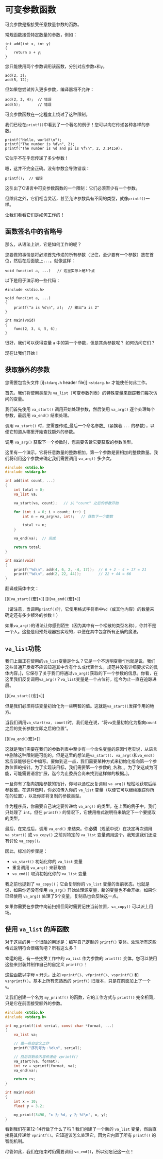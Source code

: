 <!-- C语言指南

# vim: ts=4:sw=4:nosi:et:tw=72
-->

# 可变参数函数

可变参数是指接受任意数量参数的函数。

常规函数接受特定数量的参数，例如：

``` {.c}
int add(int x, int y)
{
    return x + y;
}
```

您只能使用两个参数调用该函数，分别对应参数`x`和`y`。

``` {.c}
add(2, 3);
add(5, 12);
```

但如果您尝试传入更多参数，编译器将不允许：

``` {.c}
add(2, 3, 4);  // 错误
add(5);        // 错误
```

可变参数函数在一定程度上绕过了这种限制。

我们已经在`printf()`中看到了一个著名的例子！您可以向它传递各种各样的参数。

``` {.c}
printf("Hello, world!\n");
printf("The number is %d\n", 2);
printf("The number is %d and pi is %f\n", 2, 3.14159);
```

它似乎不在乎您传递了多少参数！

嗯，这并不完全正确。没有参数会导致错误：

``` {.c}
printf();  // 错误
```

这引出了C语言中可变参数函数的一个限制：它们必须至少有一个参数。

但除此之外，它们相当灵活，甚至允许参数具有不同的类型，就像`printf()`一样。

让我们看看它们是如何工作的！

## 函数签名中的省略号

那么，从语法上讲，它是如何工作的呢？

您要做的事情是将必须首先传递的所有参数（记住，至少要有一个参数）放在首位，然后在后面放上`...`。就像这样：

``` {.c}
void func(int a, ...)   // 这里实际上是3个点
```

以下是用于演示的一些代码：

``` {.c}
#include <stdio.h>

void func(int a, ...)
{
    printf("a is %d\n", a);  // 输出"a is 2"
}

int main(void)
{
    func(2, 3, 4, 5, 6);
}
```

很好，我们可以获得变量 `a` 中的第一个参数，但是其余参数呢？ 如何访问它们？

现在让我们开始！ 

## 获取额外的参数

您需要包含头文件 [i[`stdarg.h` header file]] `<stdarg.h>` 才能使任何此工作。

首先，我们将使用类型为 `va_list`（可变参数列表）的特殊变量来跟踪我们每次访问的变量。

我们首先使用 `va_start()` 调用开始处理参数，然后使用 `va_arg()` 逐个处理每个参数，最后用 `va_end()` 结束处理。

调用 `va_start()` 时，您需要传递_最后一个命名参数_（紧挨着 `...` 的参数），以便它知道从哪里开始查找额外的参数。

调用 `va_arg()` 获取下一个参数时，您需要告诉它要获取的参数类型。

这里有一个演示，它将任意数量的整数相加。第一个参数是要相加的整数数量。我们将利用这个参数来确定我们需要调用 `va_arg()` 多少次。

``` {.c .numberLines}
#include <stdio.h>
#include <stdarg.h>

int add(int count, ...)
{
    int total = 0;
    va_list va;

    va_start(va, count);   // 从 "count" 之后的参数开始

    for (int i = 0; i < count; i++) {
        int n = va_arg(va, int);   // 获取下一个整数

        total += n;
    }

    va_end(va);  // 完成

    return total;
}

int main(void)
{
    printf("%d\n", add(4, 6, 2, -4, 17));  // 6 + 2 - 4 + 17 = 21
    printf("%d\n", add(2, 22, 44));        // 22 + 44 = 66
}
```

翻译成简体中文：

[[i[`va_start()`宏]>]]
[[i[`va_end()`宏]>]]

（请注意，当调用`printf()`时，它使用格式字符串中`%d`（或其他内容）的数量来确定还有多少额外的参数！）

如果`va_arg()`的语法让你感到陌生（因为其中有一个松散的类型名称），你并不是一个人。这些是用预处理器宏实现的，以便在其中包含所有正确的魔法。

## `va_list`功能

我们上面正在使用的`va_list`变量是什么？它是一个不透明变量^[也就是说，我们这些普通开发者不应该知道其中含有什么或代表什么。规范并没有详细要求它的具体内容。]，它保存了关于我们将通过`va_arg()`获取的下一个参数的信息。你看，在这里我们反复调用`va_arg()`？`va_list`变量是一个占位符，迄今为止一直在追踪进展。

[[i[`va_start()`宏]<]]

但是我们必须将该变量初始化为一些明智的值。这就是`va_start()`发挥作用的地方。

当我们调用`va_start(va, count)`时，我们是在说，“将`va`变量初始化为指向`count`之后的变长参数立即之后的位置”。

[[i[`va_end()`宏]<]]

这就是我们需要在我们的参数列表中至少有一个命名变量的原因^[老实说，从语言中删除这种限制是可能的，但是这里的想法是`va_start()`、`va_arg()`和`va_end()`宏应该能够在C中编写。要做到这一点，我们需要某种方式来初始化指向第一个参数位置的指针。为了实现该目标，我们需要第一个参数的_名称_。为了使这成为可能，可能需要语言扩展，迄今为止委员会尚未找到这样做的根据。]。

一旦你有了指向初始参数的指针，你可以通过反复调用 `va_arg()` 轻松地获取后续参数值。在这样做时，你必须传入你的 `va_list` 变量（以便它可以继续跟踪你所在的位置），以及你即将复制的参数类型。

作为程序员，你需要自己决定要传递给 `va_arg()` 的类型。在上面的例子中，我们只处理了 `int`。但在 `printf()` 的情况下，它使用格式说明符来确定下一个要提取的类型。

最后，在完成后，调用 `va_end()` 来结束。你**必须**（规范中说）在决定再次调用 `va_start()` 或 `va_copy()` 之前对特定的 `va_list` 变量调用这个。我知道我们还没有讨论 `va_copy()`。

因此，标准的步骤是：

- `va_start()` 初始化你的 `va_list` 变量
- 重复调用 `va_arg()` 来获取值
- `va_end()` 取消初始化你的 `va_list` 变量

我之前也提到了 `va_copy()`；它会复制你的 `va_list` 变量的当前状态。也就是说，如果你还没有使用 `va_arg()` 开始处理源变量，新的变量也不会开始。如果你已经使用 `va_arg()` 处理了5个变量，复制品也会反映这一点。

如果你需要在参数中向前扫描但同时需要记住当前位置，`va_copy()` 可以派上用场。

## 使用 `va_list` 的库函数

对于这些的另一个很酷的用途是：编写自己定制的 `printf()` 变体。处理所有这些格式说明符会很痛苦吧？所有这么多？

幸运的是，有一些接受工作中的 `va_list` 作为参数的 `printf()` 变体。您可以使用这些来封装并制作自己的自定义 `printf()`！

这些函数以字母 `v` 开头，比如 `vprintf()`、`vfprintf()`、`vsprintf()` 和 `vsnprintf()`。基本上所有您熟悉的 `printf()` 旧版本，只是在前面加上了一个 `v`。

让我们创建一个名为 `my_printf()` 的函数，它的工作方式与 `printf()` 完全相同，只是它在前面接受额外的参数。

``` {.c .numberLines}
#include <stdio.h>
#include <stdarg.h>

int my_printf(int serial, const char *format, ...)
{
    va_list va;

    // 做一些自定义工作
    printf("序列号为：%d\n", serial);

    // 然后将剩余内容传递给 vprintf()
    va_start(va, format);
    int rv = vprintf(format, va);
    va_end(va);

    return rv;
}

int main(void)
{
    int x = 10;
    float y = 3.2;

    my_printf(3490, "x 为 %d, y 为 %f\n", x, y);
}
```

看到我们在第12-14行做了什么了吗？我们创建了一个新的 `va_list` 变量，然后直接将其传递给 `vprintf()`。它知道该怎么处理它，因为它内置了所有 `printf()` 的智能机制。

尽管如此，我们在结束时仍需要调用 `va_end()`，所以别忘记这一点！